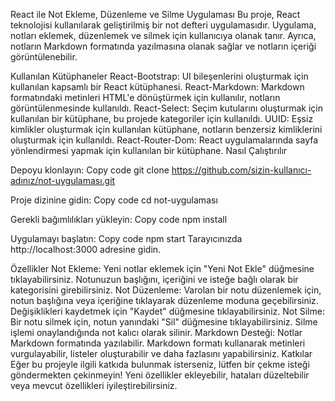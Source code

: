 React ile Not Ekleme, Düzenleme ve Silme Uygulaması
Bu proje, React teknolojisi kullanılarak geliştirilmiş bir not defteri uygulamasıdır. Uygulama, notları eklemek, düzenlemek ve silmek için kullanıcıya olanak tanır. Ayrıca, notların Markdown formatında yazılmasına olanak sağlar ve notların içeriği görüntülenebilir.

Kullanılan Kütüphaneler
React-Bootstrap: UI bileşenlerini oluşturmak için kullanılan kapsamlı bir React kütüphanesi.
React-Markdown: Markdown formatındaki metinleri HTML'e dönüştürmek için kullanılır, notların görüntülenmesinde kullanıldı.
React-Select: Seçim kutularını oluşturmak için kullanılan bir kütüphane, bu projede kategoriler için kullanıldı.
UUID: Eşsiz kimlikler oluşturmak için kullanılan kütüphane, notların benzersiz kimliklerini oluşturmak için kullanıldı.
React-Router-Dom: React uygulamalarında sayfa yönlendirmesi yapmak için kullanılan bir kütüphane.
Nasıl Çalıştırılır

Depoyu klonlayın:
Copy code
git clone https://github.com/sizin-kullanıcı-adınız/not-uygulaması.git

Proje dizinine gidin:
Copy code
cd not-uygulaması

Gerekli bağımlılıkları yükleyin:
Copy code
npm install

Uygulamayı başlatın:
Copy code
npm start
Tarayıcınızda http://localhost:3000 adresine gidin.

Özellikler
Not Ekleme: Yeni notlar eklemek için "Yeni Not Ekle" düğmesine tıklayabilirsiniz. Notunuzun başlığını, içeriğini ve isteğe bağlı olarak bir kategorisini girebilirsiniz.
Not Düzenleme: Varolan bir notu düzenlemek için, notun başlığına veya içeriğine tıklayarak düzenleme moduna geçebilirsiniz. Değişiklikleri kaydetmek için "Kaydet" düğmesine tıklayabilirsiniz.
Not Silme: Bir notu silmek için, notun yanındaki "Sil" düğmesine tıklayabilirsiniz. Silme işlemi onaylandığında not kalıcı olarak silinir.
Markdown Desteği: Notlar Markdown formatında yazılabilir. Markdown formatı kullanarak metinleri vurgulayabilir, listeler oluşturabilir ve daha fazlasını yapabilirsiniz.
Katkılar
Eğer bu projeyle ilgili katkıda bulunmak isterseniz, lütfen bir çekme isteği göndermekten çekinmeyin! Yeni özellikler ekleyebilir, hataları düzeltebilir veya mevcut özellikleri iyileştirebilirsiniz.
